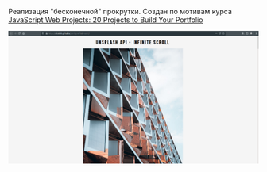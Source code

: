 Реализация "бесконечной" прокрутки. Создан по мотивам курса [JavaScript Web Projects: 20 Projects to Build Your Portfolio][1]

[![Сайт][3]][2]

[1]: https://www.udemy.com/course/javascript-web-projects-to-build-your-portfolio-resume/ 'Курс'
[2]: https://ottokirik.github.io/vanillajs-infinite-scroll/ 'Сайт на Github Pages'
[3]: https://raw.githubusercontent.com/ottokirik/vanillajs-infinite-scroll/master/project.png 'Картинка'